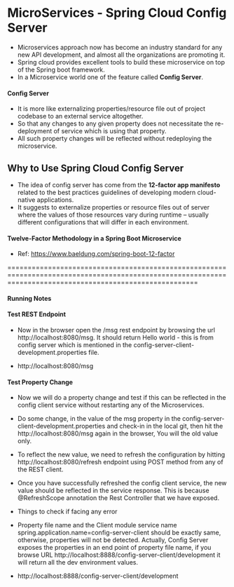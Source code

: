 # MicroServices - Spring Cloud Config Server

* Microservices approach now has become an industry standard for any new API development, and almost all the organizations are promoting it. 
* Spring cloud provides excellent tools to build these microservice on top of the Spring boot framework.
* In a Microservice world one of the feature called **Config Server**.

#### Config Server

* It is more like externalizing properties/resource file out of project codebase to an external service altogether.
* So that any changes to any given property does not necessitate the re-deployment of service which is using that property. 
* All such property changes will be reflected without redeploying the microservice.

## Why to Use Spring Cloud Config Server

* The idea of config server has come from the **12-factor app manifesto** related to the best practices guidelines of developing modern cloud-native applications. 
* It suggests to externalize properties or resource files out of server where the values of those resources vary during runtime – usually different configurations that will differ in each environment.

#### Twelve-Factor Methodology in a Spring Boot Microservice
* Ref: https://www.baeldung.com/spring-boot-12-factor

===========================================================================================================================================================
#### Running Notes
#### Test REST Endpoint

* Now in the browser open the /msg rest endpoint by browsing the url http://localhost:8080/msg. It should return Hello world - this is from config server which is mentioned in the config-server-client-development.properties file.

* http://localhost:8080/msg   


#### Test Property Change
* Now we will do a property change and test if this can be reflected in the config client service without restarting any of the Microservices.
* Do some change, in the value of the msg property in the config-server-client-development.properties and check-in in the local git, then hit the http://localhost:8080/msg again in the browser, You will the old value only.

* To reflect the new value, we need to refresh the configuration by hitting http://localhost:8080/refresh endpoint using POST method from any of the REST client.

* Once you have successfully refreshed the config client service, the new value should be reflected in the service response. This is because @RefreshScope annotation the Rest Controller that we have exposed.

* Things to check if facing any error

* Property file name and the Client module service name spring.application.name=config-server-client should be exactly same, otherwise, properties will not be detected. Actually, Config Server exposes the properties in an end point of property file name, if you browse URL http://localhost:8888/config-server-client/development it will return all the dev environment values.

* http://localhost:8888/config-server-client/development

